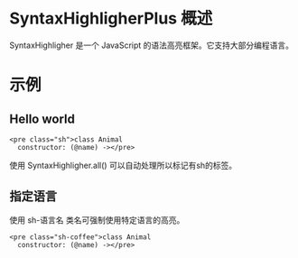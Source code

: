 # SyntaxHighligherPlus 概述

SyntaxHighligher 是一个 JavaScript 的语法高亮框架。它支持大部分编程语言。

# 示例

## Hello world

<body onload="SyntaxHighligher.all();">
	
	<pre class="sh">class Animal
	  constructor: (@name) -></pre>

</body>

使用 SyntaxHighligher.all() 可以自动处理所以标记有sh的标签。

## 指定语言

使用 sh-语言名 类名可强制使用特定语言的高亮。

<body onload="SyntaxHighligher.all();">
	
	<pre class="sh-coffee">class Animal
	  constructor: (@name) -></pre>

</body>